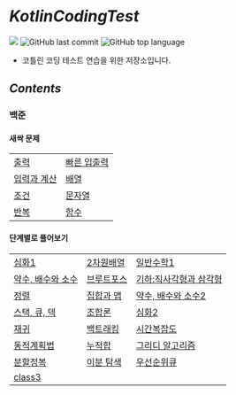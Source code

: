 # *KotlinCodingTest*

![](https://img.shields.io/badge/start%20date%20%20-24.04.18-green?style=flat-square&logo=start) ![GitHub last commit](https://img.shields.io/github/last-commit/ichanguk/KotlinCodingTest?style=flat-square) ![GitHub top language](https://img.shields.io/github/languages/top/ichanguk/KotlinCodingTest?color=orange&logo=java&style=flat-square)

- 코틀린 코딩 테스트 연습을 위한 저장소입니다.



## *Contents*
### 백준

#### 새싹 문제
|||
|-----|-----|
|[출력](https://github.com/ichanguk/KotlinCodingTest/tree/master/app/src/main/java/com/example/kotlincodingtest/baekjoon/%EC%83%88%EC%8B%B9/%EC%B6%9C%EB%A0%A5)|[빠른 입출력](https://github.com/ichanguk/KotlinCodingTest/tree/master/app/src/main/java/com/example/kotlincodingtest/baekjoon/%EC%83%88%EC%8B%B9/%EB%B9%A0%EB%A5%B8%EC%9E%85%EC%B6%9C%EB%A0%A5)|
|[입력과 계산](https://github.com/ichanguk/KotlinCodingTest/tree/master/app/src/main/java/com/example/kotlincodingtest/baekjoon/%EC%83%88%EC%8B%B9/%EC%9E%85%EB%A0%A5%EA%B3%BC%EA%B3%84%EC%82%B0)|[배열](https://github.com/ichanguk/KotlinCodingTest/tree/master/app/src/main/java/com/example/kotlincodingtest/baekjoon/%EC%83%88%EC%8B%B9/%EB%B0%B0%EC%97%B4)|
|[조건](https://github.com/ichanguk/KotlinCodingTest/tree/master/app/src/main/java/com/example/kotlincodingtest/baekjoon/%EC%83%88%EC%8B%B9/%EC%A1%B0%EA%B1%B4)|[문자열](https://github.com/ichanguk/KotlinCodingTest/tree/master/app/src/main/java/com/example/kotlincodingtest/baekjoon/%EC%83%88%EC%8B%B9/%EB%AC%B8%EC%9E%90%EC%97%B4)|
|[반복](https://github.com/ichanguk/KotlinCodingTest/tree/master/app/src/main/java/com/example/kotlincodingtest/baekjoon/%EC%83%88%EC%8B%B9/%EB%B0%98%EB%B3%B5)|[함수](https://github.com/ichanguk/KotlinCodingTest/tree/master/app/src/main/java/com/example/kotlincodingtest/baekjoon/%EC%83%88%EC%8B%B9/%ED%95%A8%EC%88%98)|

#### 단계별로 풀어보기
||||
|-----|-----|-----|
|[심화1](https://github.com/ichanguk/KotlinCodingTest/tree/master/app/src/main/java/com/example/kotlincodingtest/baekjoon/%EB%8B%A8%EA%B3%84%EB%B3%84/%EC%8B%AC%ED%99%941)|[2차원배열](https://github.com/ichanguk/KotlinCodingTest/tree/master/app/src/main/java/com/example/kotlincodingtest/baekjoon/%EB%8B%A8%EA%B3%84%EB%B3%84/2%EC%B0%A8%EC%9B%90%EB%B0%B0%EC%97%B4)|[일반수학1](https://github.com/ichanguk/KotlinCodingTest/tree/master/app/src/main/java/com/example/kotlincodingtest/baekjoon/%EB%8B%A8%EA%B3%84%EB%B3%84/%EC%9D%BC%EB%B0%98%EC%88%98%ED%95%991)|
|[약수, 배수와 소수](https://github.com/ichanguk/KotlinCodingTest/tree/master/app/src/main/java/com/example/kotlincodingtest/baekjoon/%EB%8B%A8%EA%B3%84%EB%B3%84/%EC%95%BD%EC%88%98_%EB%B0%B0%EC%88%98%EC%99%80_%EC%86%8C%EC%88%98)|[브루트포스](https://github.com/ichanguk/KotlinCodingTest/tree/master/app/src/main/java/com/example/kotlincodingtest/baekjoon/%EB%8B%A8%EA%B3%84%EB%B3%84/%EB%B8%8C%EB%A3%A8%ED%8A%B8%ED%8F%AC%EC%8A%A4)|[기하:직사각형과 삼각형](https://github.com/ichanguk/KotlinCodingTest/tree/master/app/src/main/java/com/example/kotlincodingtest/baekjoon/%EB%8B%A8%EA%B3%84%EB%B3%84/%EA%B8%B0%ED%95%98_%EC%A7%81%EC%82%AC%EA%B0%81%ED%98%95%EA%B3%BC%EC%82%BC%EA%B0%81%ED%98%95)|
|[정렬](https://github.com/ichanguk/KotlinCodingTest/tree/master/app/src/main/java/com/example/kotlincodingtest/baekjoon/%EB%8B%A8%EA%B3%84%EB%B3%84/%EC%A0%95%EB%A0%AC)|[집합과 맵](https://github.com/ichanguk/KotlinCodingTest/tree/master/app/src/main/java/com/example/kotlincodingtest/baekjoon/%EB%8B%A8%EA%B3%84%EB%B3%84/%EC%A7%91%ED%95%A9%EA%B3%BC_%EB%A7%B5)|[약수, 배수와 소수2](https://github.com/ichanguk/KotlinCodingTest/tree/master/app/src/main/java/com/example/kotlincodingtest/baekjoon/%EB%8B%A8%EA%B3%84%EB%B3%84/%EC%95%BD%EC%88%98_%EB%B0%B0%EC%88%98%EC%99%80_%EC%86%8C%EC%88%982)|
|[스택, 큐, 덱](https://github.com/ichanguk/KotlinCodingTest/tree/master/app/src/main/java/com/example/kotlincodingtest/baekjoon/%EB%8B%A8%EA%B3%84%EB%B3%84/%EC%8A%A4%ED%83%9D_%ED%81%90_%EB%8D%B1)|[조합론](https://github.com/ichanguk/KotlinCodingTest/tree/master/app/src/main/java/com/example/kotlincodingtest/baekjoon/%EB%8B%A8%EA%B3%84%EB%B3%84/%EC%A1%B0%ED%95%A9%EB%A1%A0)|[심화2](https://github.com/ichanguk/KotlinCodingTest/tree/master/app/src/main/java/com/example/kotlincodingtest/baekjoon/%EB%8B%A8%EA%B3%84%EB%B3%84/%EC%8B%AC%ED%99%942)|
|[재귀](https://github.com/ichanguk/KotlinCodingTest/tree/master/app/src/main/java/com/example/kotlincodingtest/baekjoon/%EB%8B%A8%EA%B3%84%EB%B3%84/%EC%9E%AC%EA%B7%80)|[백트래킹](https://github.com/ichanguk/KotlinCodingTest/tree/master/app/src/main/java/com/example/kotlincodingtest/baekjoon/%EB%8B%A8%EA%B3%84%EB%B3%84/%EB%B0%B1%ED%8A%B8%EB%9E%98%ED%82%B9)|[시간복잡도](https://github.com/ichanguk/KotlinCodingTest/tree/master/app/src/main/java/com/example/kotlincodingtest/baekjoon/%EB%8B%A8%EA%B3%84%EB%B3%84/%EC%8B%9C%EA%B0%84%EB%B3%B5%EC%9E%A1%EB%8F%84)|
|[동적계획법](https://github.com/ichanguk/KotlinCodingTest/tree/master/app/src/main/java/com/example/kotlincodingtest/baekjoon/%EB%8B%A8%EA%B3%84%EB%B3%84/%EB%8F%99%EC%A0%81%EA%B3%84%ED%9A%8D%EB%B2%95)|[누적합](https://github.com/ichanguk/KotlinCodingTest/tree/master/app/src/main/java/com/example/kotlincodingtest/baekjoon/%EB%8B%A8%EA%B3%84%EB%B3%84/%EB%88%84%EC%A0%81%ED%95%A9)|[그리디 알고리즘](https://github.com/ichanguk/KotlinCodingTest/tree/master/app/src/main/java/com/example/kotlincodingtest/baekjoon/%EB%8B%A8%EA%B3%84%EB%B3%84/%EA%B7%B8%EB%A6%AC%EB%94%94_%EC%95%8C%EA%B3%A0%EB%A6%AC%EC%A6%98)|
|[분할정복](https://github.com/ichanguk/KotlinCodingTest/tree/master/app/src/main/java/com/example/kotlincodingtest/baekjoon/%EB%8B%A8%EA%B3%84%EB%B3%84/%EB%B6%84%ED%95%A0%EC%A0%95%EB%B3%B5)|[이분 탐색](https://github.com/ichanguk/KotlinCodingTest/tree/master/app/src/main/java/com/example/kotlincodingtest/baekjoon/%EB%8B%A8%EA%B3%84%EB%B3%84/%EC%9D%B4%EB%B6%84%ED%83%90%EC%83%89)|[우선순위큐](https://github.com/ichanguk/KotlinCodingTest/tree/master/app/src/main/java/com/example/kotlincodingtest/baekjoon/%EB%8B%A8%EA%B3%84%EB%B3%84/%EC%9A%B0%EC%84%A0%EC%88%9C%EC%9C%84%ED%81%90)|
|[class3](https://github.com/ichanguk/KotlinCodingTest/tree/master/app/src/main/java/com/example/kotlincodingtest/baekjoon/class3)|||
